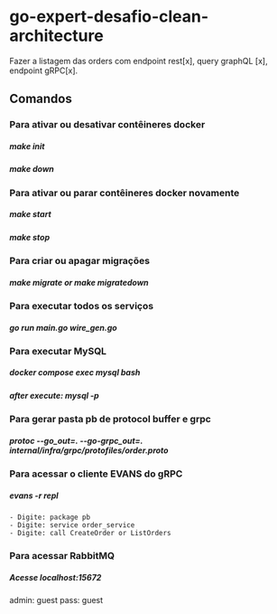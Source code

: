 # go-expert-desafio-clean-architecture

Fazer a listagem das orders com endpoint rest[x], query graphQL [x], endpoint gRPC[x].

## Comandos

### Para ativar ou desativar contêineres docker

##### make init

##### make down

### Para ativar ou parar contêineres docker novamente

##### make start

##### make stop

### Para criar ou apagar migrações

##### make migrate or make migratedown

### Para executar todos os serviços

##### go run main.go wire_gen.go

### Para executar MySQL

##### docker compose exec mysql bash

##### after execute: mysql -p

### Para gerar pasta pb de protocol buffer e grpc

##### protoc --go_out=. --go-grpc_out=. internal/infra/grpc/protofiles/order.proto

### Para acessar o cliente EVANS do gRPC

##### evans -r repl

    - Digite: package pb
    - Digite: service order_service
    - Digite: call CreateOrder or ListOrders



### Para acessar RabbitMQ

##### Acesse localhost:15672

admin: guest
pass: guest
